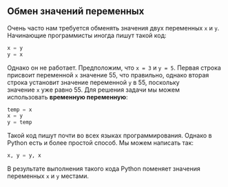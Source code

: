 ## Обмен значений переменных

Очень часто нам требуется обменять значения двух переменных `x` и `y`. Начинающие программисты иногда пишут такой код:

```python
x = y
y = x
```

Однако он не работает. Предположим, что `x = 3` и `y = 5`. Первая строка присвоит переменной `x` значение 55, что правильно, однако вторая строка установит значение переменной `y` в 55, поскольку значение `x` уже равно 55. Для решения задачи мы можем использовать **временную переменную**:

```python
temp = x
x = y
y = temp
```

Такой код пишут почти во всех языках программирования. Однако в Python есть и более простой способ. Мы можем написать так:

```python
x, y = y, x
```

В результате выполнения такого кода Python поменяет значения переменных `x` и `y` местами.